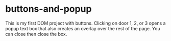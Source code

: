 # buttons-and-popup

This is my first DOM project with buttons. Clicking on door 1, 2, or 3 opens a popup text box that also creates an overlay over the rest of the page. You can close then close the box. 
